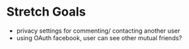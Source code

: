 Stretch Goals
============

 - privacy settings for commenting/ contacting another user
 - using OAuth facebook, user can see other mutual friends?
